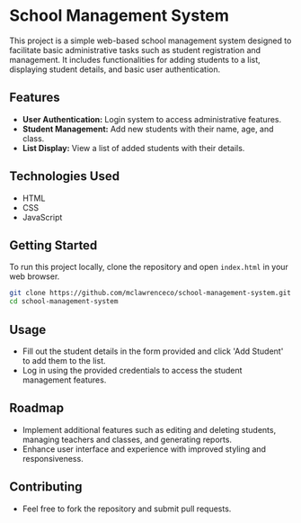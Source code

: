 # School Management System

This project is a simple web-based school management system designed to facilitate basic administrative tasks such as student registration and management. It includes functionalities for adding students to a list, displaying student details, and basic user authentication.

## Features

- **User Authentication:** Login system to access administrative features.
- **Student Management:** Add new students with their name, age, and class.
- **List Display:** View a list of added students with their details.

## Technologies Used

- HTML
- CSS
- JavaScript

## Getting Started

To run this project locally, clone the repository and open `index.html` in your web browser.

```bash
git clone https://github.com/mclawrenceco/school-management-system.git
cd school-management-system
```

## Usage

- Fill out the student details in the form provided and click 'Add Student' to add them to the list.
- Log in using the provided credentials to access the student management features.

## Roadmap

- Implement additional features such as editing and deleting students, managing teachers and classes, and generating reports.
- Enhance user interface and experience with improved styling and responsiveness.

## Contributing 

- Feel free to fork the repository and submit pull requests.
